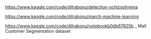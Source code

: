 https://www.kaggle.com/code/dilrabonu/detection-schizophrenia

https://www.kaggle.com/code/dilrabonu/march-machine-learning

https://www.kaggle.com/code/dilrabonu/notebookb0db67825b _ Mall Customer Segmentation dataset
